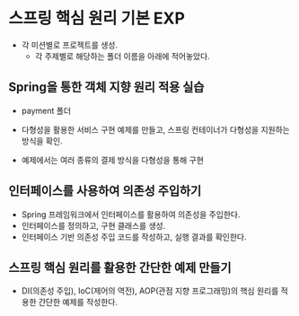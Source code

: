 # 스프링 핵심 원리 기본 EXP
- 각 미션별로 프로젝트를 생성. 
  - 각 주제별로 해당하는 폴더 이름을 아래에 적어놓았다.

## Spring을 통한 객체 지향 원리 적용 실습
- payment 폴더 

- 다형성을 활용한 서비스 구현 예제를 만들고, 스프링 컨테이너가 다형성을 지원하는 방식을 확인. 
- 예제에서는 여러 종류의 결제 방식을 다형성을 통해 구현

## 인터페이스를 사용하여 의존성 주입하기

- Spring 프레임워크에서 인터페이스를 활용하여 의존성을 주입한다. 
- 인터페이스를 정의하고, 구현 클래스를 생성. 
- 인터페이스 기반 의존성 주입 코드를 작성하고, 실행 결과를 확인한다.

## 스프링 핵심 원리를 활용한 간단한 예제 만들기

- DI(의존성 주입), IoC(제어의 역전), AOP(관점 지향 프로그래밍)의 핵심 원리를 적용한 간단한 예제를 작성한다.